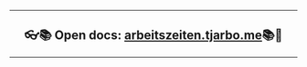 ***

<h2 align="center">👓📚 Open docs: <a href="https://docs.tjarbo.me/">arbeitszeiten.tjarbo.me</a>📚🎉</h2>

***